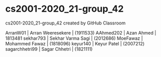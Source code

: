 # cs2001-2020_21-group_42

cs2001-2020_21-group_42 created by GitHub Classroom

ArranW01 | Arran Weeresekere | (1911533)
AAhmed202 | Azan Ahmed | 1813481
sekhar793 | Sekhar Varma Sagi | (2012686)
MoeFawaz | Mohammed Fawaz | (1818096)
keyur140 | Keyur Patel | (2007212)
sagarchhetri99 | Sagar Chhetri | (1821111)
